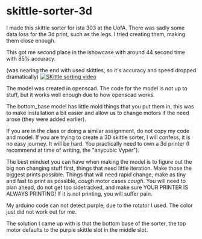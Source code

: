 # skittle-sorter-3d





I made this skittle sorter for ista 303 at the UofA. There was sadly some data loss for the 3d print, such as the legs. I tried creating them, making them close enough. 

This got me second place in the ishowcase with around 44 second time with 85% accuracy.

(was nearing the end with used skittles, so it's accuracy and speed dropped dramatically)
[![SKittle sorting video](https://img.youtube.com/vi/clQEKeElRRE/0.jpg)](https://www.youtube.com/watch?v=clQEKeElRRE)


The model was created in openscad. The code for the model is not up to stuff, but it works well enough due to how openscad works.



The bottom_base model has little mold things that you put them in, this was to make installation a bit easier and allow us to change motors if the need arose (they were added earlier).

If you are in the class or doing a similar assignment, do not copy my code and model. If you are trying to create a 3D skittle sorter, I will confess, it is no easy journey. It will be hard. You practically need to own a 3d printer (I recommend at time of writing, the "anycubic Vyper").

The best mindset you can have when making the model is to figure out the big non changing stuff first, things that need little iteration. Make those the biggest prints possible. Things that will need rapid change, make as tiny and fast to print as possible, *cough* motor cases *cough*. You will need to plan ahead, do not get too sidetracked, and make sure YOUR PRINTER IS ALWAYS PRINTING! If it is not printing, you will suffer pain.

My arduino code can not detect purple, due to the rotator I used. The color just did not work out for me. 

The solution I came up with is that the bottom base of the sorter, the top motor defaults to the purple skittle slot in the middle slot.


